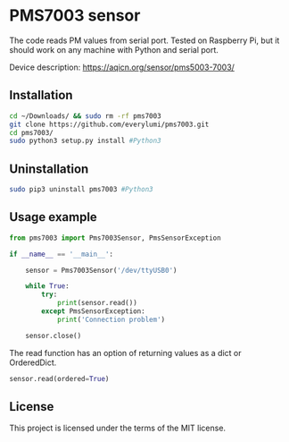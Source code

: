 # PMS7003 sensor

The code reads PM values from serial port. Tested on Raspberry Pi, but it should work on any machine with Python and serial port.

Device description: <https://aqicn.org/sensor/pms5003-7003/>

## Installation

```sh
cd ~/Downloads/ && sudo rm -rf pms7003 
git clone https://github.com/everylumi/pms7003.git
cd pms7003/  
sudo python3 setup.py install #Python3  
```

## Uninstallation

```sh
sudo pip3 uninstall pms7003 #Python3  
```


## Usage example

```python
from pms7003 import Pms7003Sensor, PmsSensorException

if __name__ == '__main__':

    sensor = Pms7003Sensor('/dev/ttyUSB0')

    while True:
        try:
            print(sensor.read())
        except PmsSensorException:
            print('Connection problem')

    sensor.close()
```

The read function has an option of returning values as a dict or OrderedDict.

```python
sensor.read(ordered=True)
```


## License

This project is licensed under the terms of the MIT license.
